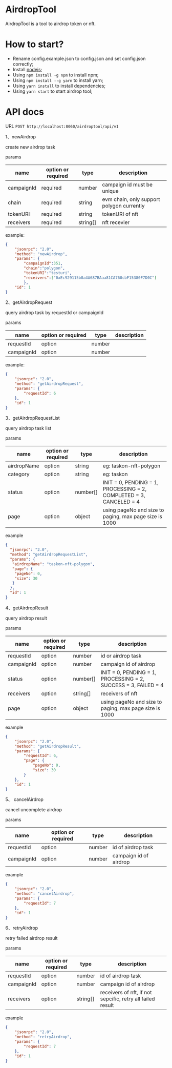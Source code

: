# AirdropTool

AirdropTool is a tool to airdrop token or nft.

#  How to start?
- Rename config.example.json to config.json and set config.json correctly;
- Install [nodejs](https://nodejs.org/en/download/);
- Using ```npm install -g npm``` to install npm;
- Using ```npm install --g yarn``` to install yarn;
- Using ```yarn install``` to install dependencies;
- Using ```yarn start``` to start airdrop tool;

# API docs

URL ```POST http://localhost:8060/airdroptool/api/v1```

1、newAirdrop

create new airdrop task

params

| name | option or required | type | description                               | 
| ----- | ----------------- | ---- |-------------------------------------------|
 | campaignId | required | number | campaign id must be unique                |
 | chain | required | string | evm chain, only support polygon currently |
 | tokenURI | required | string | tokenURI of nft                           |
 | receivers | required | string[]| nft recevier                              |

example:

```json
{
    "jsonrpc": "2.0", 
    "method": "newAirdrop", 
    "params": {
        "campaignId":351,
        "chain":"polygon",
        "tokenURI":"testuri",
        "receivers":["0xEc929115b0a4A687BAaa81CA760cbF15380F7D0C"]
        },
    "id": 1
}
```

2、getAirdropRequest

query airdrop task by requestId or campaignId

params

| name       | option or required | type | description               | 
|------------| ----------------- | ---- |---------------------------|
| requestId  | option | number |   |
| campaignId | option | number |    |

example:

```json
{
    "jsonrpc": "2.0",
    "method": "getAirdropRequest",
    "params": {
        "requestId": 6
    },
    "id": 1
}
```

3、getAirdropRequestList 

query airdrop task list

params

| name        | option or required | type     | description                                                        | 
|-------------| ----------------- |----------|--------------------------------------------------------------------|
| airdropName | option | string   | eg: taskon-nft-polygon                                             |
| category    | option | string   | eg: taskon                                                         |
| status      | option | number[] | INIT = 0, PENDING = 1, PROCESSING = 2, COMPLETED = 3, CANCELED = 4 |
| page    | option | object   | using pageNo and size to paging, max page size is 1000             |

example

```json
{
  "jsonrpc": "2.0",
  "method": "getAirdropRequestList",
  "params": {
   "airdropName": "taskon-nft-polygon",
   "page": {
    "pageNo": 0,
    "size": 30
   }
  },
  "id": 1
}
```

4、getAirdropResult

query airdrop result

params

| name       | option or required | type     | description      | 
|------------| ----------------- |----------|------------------------|
| requestId  | option | number   | id or airdrop task     |
| campaignId | option | number   | campaign id of airdrop |
| status     | option | number[] | INIT = 0, PENDING = 1, PROCESSING = 2, SUCCESS = 3, FAILED = 4 |
| receivers  | option | string[] | receivers of nft       |
| page       | option | object   | using pageNo and size to paging, max page size is 1000 |

example

```json
{
    "jsonrpc": "2.0",
    "method": "getAirdropResult",
    "params": {
        "requestId": 6,
        "page": {
            "pageNo": 0,
            "size": 30
        }
    },
    "id": 1
}
```

5、 cancelAirdrop

cancel uncomplete airdrop

params

| name       | option or required | type     | description | 
|------------| ----------------- |----------|-------------|
| requestId  | option | number   | id of airdrop task |
| campaignId | option | number   | campaign id of airdrop |

example

```json
{
    "jsonrpc": "2.0",
    "method": "cancelAirdrop",
    "params": {
        "requestId": 7
    },
    "id": 1
}
```

6、retryAirdrop

retry failed airdrop result

params

| name       | option or required | type     | description                                                | 
|------------| ----------------- |----------|------------------------------------------------------------|
| requestId  | option | number   | id of airdrop task                                         |
| campaignId | option | number   | campaign id of airdrop                                     |
| receivers  | option | string[] | receivers of nft, if not sepcific, retry all failed result |

example

```json
{
    "jsonrpc": "2.0",
    "method": "retryAirdrop",
    "params": {
        "requestId": 7
    },
    "id": 1
}
```